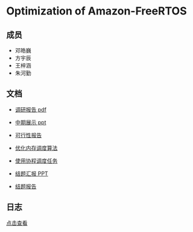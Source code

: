 # Optimization of Amazon-FreeRTOS

## 成员
* 邓皓巍
* 方宇辰
* 王梓涵
* 朱河勤

## 文档

* [调研报告 pdf](report-research/src/research-report.pdf) 

* [中期展示 ppt](report-midterm/optimize-amazon-freertos.pptx)

* [可行性报告](report-feasibility/README.md)

* [优化内存调度算法](mem-management/README.md)

* [使用协程调度任务](coroutine/README.md)

* [结题汇报 PPT](report-final/final_report.pptx)

* [结题报告](report-final/README.md)

## 日志
[点击查看](log.md)
